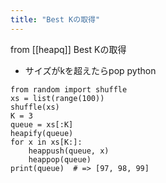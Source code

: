 ```yaml
---
title: "Best Kの取得"
---
```


from [[heapq]]
Best Kの取得
- サイズがkを超えたらpop
python

```
from random import shuffle
xs = list(range(100))
shuffle(xs)
K = 3
queue = xs[:K]
heapify(queue)
for x in xs[K:]:
    heappush(queue, x)
    heappop(queue)
print(queue)  # => [97, 98, 99]
```


